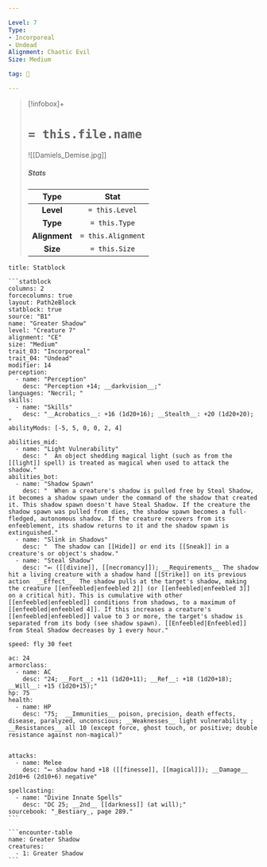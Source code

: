 ```yaml
---

Level: 7
Type:
- Incorporeal
- Undead
Alignment: Chaotic Evil
Size: Medium

tag: 👹

---
```


> [!infobox]+
> #  `= this.file.name`
> ![[Damiels_Demise.jpg]]
> ##### Stats
> Type | Stat |
> :---:|:---:|
> **Level** | `= this.Level` |
> **Type** | `= this.Type` |
> **Alignment** | `= this.Alignment` |
> **Size** | `= this.Size` |



````ad-info
title: Statblock

```statblock
columns: 2
forcecolumns: true
layout: Path2eBlock
statblock: true
source: "B1"
name: "Greater Shadow"
level: "Creature 7"
alignment: "CE"
size: "Medium"
trait_03: "Incorporeal"
trait_04: "Undead"
modifier: 14
perception:
  - name: "Perception"
    desc: "Perception +14; __darkvision__;"
languages: "Necril; "
skills:
  - name: "Skills"
    desc: "__Acrobatics__: +16 (1d20+16); __Stealth__: +20 (1d20+20); "
abilityMods: [-5, 5, 0, 0, 2, 4]

abilities_mid:
  - name: "Light Vulnerability"
    desc: "  An object shedding magical light (such as from the [[light]] spell) is treated as magical when used to attack the shadow."
abilities_bot:
  - name: "Shadow Spawn"
    desc: "  When a creature's shadow is pulled free by Steal Shadow, it becomes a shadow spawn under the command of the shadow that created it. This shadow spawn doesn't have Steal Shadow. If the creature the shadow spawn was pulled from dies, the shadow spawn becomes a full-fledged, autonomous shadow. If the creature recovers from its enfeeblement, its shadow returns to it and the shadow spawn is extinguished."
  - name: "Slink in Shadows"
    desc: "  The shadow can [[Hide]] or end its [[Sneak]] in a creature's or object's shadow."
  - name: "Steal Shadow"
    desc: "⬻ ([[divine]], [[necromancy]]); __Requirements__ The shadow hit a living creature with a shadow hand [[Strike]] on its previous action  __Effect__  The shadow pulls at the target's shadow, making the creature [[enfeebled|enfeebled 2]] (or [[enfeebled|enfeebled 3]] on a critical hit). This is cumulative with other [[enfeebled|enfeebled]] conditions from shadows, to a maximum of [[enfeebled|enfeebled 4]]. If this increases a creature's [[enfeebled|enfeebled]] value to 3 or more, the target's shadow is separated from its body (see shadow spawn). [[Enfeebled|Enfeebled]] from Steal Shadow decreases by 1 every hour."

speed: fly 30 feet

ac: 24
armorclass:
  - name: AC
    desc: "24; __Fort__: +11 (1d20+11); __Ref__: +18 (1d20+18); __Will__: +15 (1d20+15);"
hp: 75
health:
  - name: HP
    desc: "75;  __Immunities__ poison, precision, death effects, disease, paralyzed, unconscious; __Weaknesses__ light vulnerability ; __Resistances__ all 10 (except force, ghost touch, or positive; double resistance against non-magical)"


attacks:
  - name: Melee
    desc: "⬻ shadow hand +18 ([[finesse]], [[magical]]); __Damage__ 2d10+6 (2d10+6) negative"

spellcasting:
  - name: "Divine Innate Spells"
    desc: "DC 25; __2nd__ [[darkness]] (at will);"
sourcebook: "_Bestiary_, page 289."
```

```encounter-table
name: Greater Shadow
creatures:
  - 1: Greater Shadow
```

````


